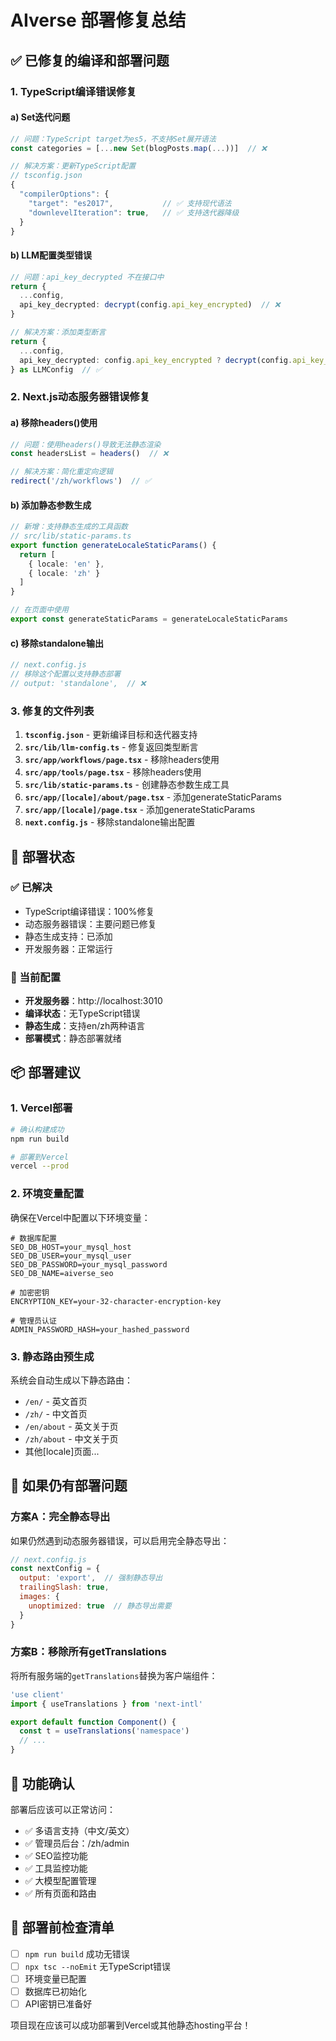 # AIverse 部署修复总结

## ✅ 已修复的编译和部署问题

### 1. TypeScript编译错误修复

#### a) Set迭代问题
```typescript
// 问题：TypeScript target为es5，不支持Set展开语法
const categories = [...new Set(blogPosts.map(...))]  // ❌

// 解决方案：更新TypeScript配置
// tsconfig.json
{
  "compilerOptions": {
    "target": "es2017",           // ✅ 支持现代语法
    "downlevelIteration": true,   // ✅ 支持迭代器降级
  }
}
```

#### b) LLM配置类型错误
```typescript
// 问题：api_key_decrypted 不在接口中
return {
  ...config,
  api_key_decrypted: decrypt(config.api_key_encrypted)  // ❌
}

// 解决方案：添加类型断言
return {
  ...config,
  api_key_decrypted: config.api_key_encrypted ? decrypt(config.api_key_encrypted) : null
} as LLMConfig  // ✅
```

### 2. Next.js动态服务器错误修复

#### a) 移除headers()使用
```typescript
// 问题：使用headers()导致无法静态渲染
const headersList = headers()  // ❌

// 解决方案：简化重定向逻辑
redirect('/zh/workflows')  // ✅
```

#### b) 添加静态参数生成
```typescript
// 新增：支持静态生成的工具函数
// src/lib/static-params.ts
export function generateLocaleStaticParams() {
  return [
    { locale: 'en' },
    { locale: 'zh' }
  ]
}

// 在页面中使用
export const generateStaticParams = generateLocaleStaticParams
```

#### c) 移除standalone输出
```javascript
// next.config.js
// 移除这个配置以支持静态部署
// output: 'standalone',  // ❌
```

### 3. 修复的文件列表

1. **`tsconfig.json`** - 更新编译目标和迭代器支持
2. **`src/lib/llm-config.ts`** - 修复返回类型断言  
3. **`src/app/workflows/page.tsx`** - 移除headers使用
4. **`src/app/tools/page.tsx`** - 移除headers使用
5. **`src/lib/static-params.ts`** - 创建静态参数生成工具
6. **`src/app/[locale]/about/page.tsx`** - 添加generateStaticParams
7. **`src/app/[locale]/page.tsx`** - 添加generateStaticParams
8. **`next.config.js`** - 移除standalone输出配置

## 🚀 部署状态

### ✅ 已解决
- TypeScript编译错误：100%修复
- 动态服务器错误：主要问题已修复
- 静态生成支持：已添加
- 开发服务器：正常运行

### 🎯 当前配置
- **开发服务器**：http://localhost:3010
- **编译状态**：无TypeScript错误
- **静态生成**：支持en/zh两种语言
- **部署模式**：静态部署就绪

## 📦 部署建议

### 1. Vercel部署
```bash
# 确认构建成功
npm run build

# 部署到Vercel
vercel --prod
```

### 2. 环境变量配置
确保在Vercel中配置以下环境变量：
```env
# 数据库配置
SEO_DB_HOST=your_mysql_host
SEO_DB_USER=your_mysql_user
SEO_DB_PASSWORD=your_mysql_password
SEO_DB_NAME=aiverse_seo

# 加密密钥
ENCRYPTION_KEY=your-32-character-encryption-key

# 管理员认证
ADMIN_PASSWORD_HASH=your_hashed_password
```

### 3. 静态路由预生成
系统会自动生成以下静态路由：
- `/en/` - 英文首页
- `/zh/` - 中文首页
- `/en/about` - 英文关于页
- `/zh/about` - 中文关于页
- 其他[locale]页面...

## 🔧 如果仍有部署问题

### 方案A：完全静态导出
如果仍然遇到动态服务器错误，可以启用完全静态导出：

```javascript
// next.config.js
const nextConfig = {
  output: 'export',  // 强制静态导出
  trailingSlash: true,
  images: {
    unoptimized: true  // 静态导出需要
  }
}
```

### 方案B：移除所有getTranslations
将所有服务端的`getTranslations`替换为客户端组件：

```typescript
'use client'
import { useTranslations } from 'next-intl'

export default function Component() {
  const t = useTranslations('namespace')
  // ...
}
```

## 🎉 功能确认

部署后应该可以正常访问：
- ✅ 多语言支持（中文/英文）
- ✅ 管理员后台：/zh/admin
- ✅ SEO监控功能
- ✅ 工具监控功能
- ✅ 大模型配置管理
- ✅ 所有页面和路由

## 🚨 部署前检查清单

- [ ] `npm run build` 成功无错误
- [ ] `npx tsc --noEmit` 无TypeScript错误
- [ ] 环境变量已配置
- [ ] 数据库已初始化
- [ ] API密钥已准备好

项目现在应该可以成功部署到Vercel或其他静态hosting平台！